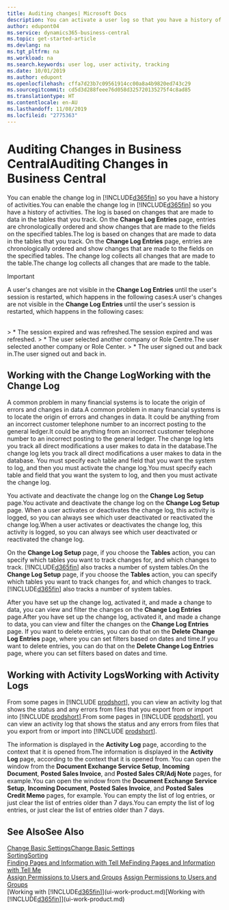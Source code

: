 ```yaml
---
title: Auditing changes| Microsoft Docs
description: You can activate a user log so that you have a history of any changes made to data in tracked tables. You can also track activities with certain types of activity logs.
author: edupont04
ms.service: dynamics365-business-central
ms.topic: get-started-article
ms.devlang: na
ms.tgt_pltfrm: na
ms.workload: na
ms.search.keywords: user log, user activity, tracking
ms.date: 10/01/2019
ms.author: edupont
ms.openlocfilehash: cffa7d23b7c09561914cc00a8a4b9820ed743c29
ms.sourcegitcommit: cd5d3d288feee76d058d325720135275f4c8ad85
ms.translationtype: HT
ms.contentlocale: en-AU
ms.lasthandoff: 11/08/2019
ms.locfileid: "2775363"
---
```

# <a name="auditing-changes-in-business-central"></a><span data-ttu-id="4fb56-104">Auditing Changes in Business Central</span><span class="sxs-lookup"><span data-stu-id="4fb56-104">Auditing Changes in Business Central</span></span>

<span data-ttu-id="4fb56-105">You can enable the change log in [!INCLUDE[d365fin](includes/d365fin_md.md)] so you have a history of activities.</span><span class="sxs-lookup"><span data-stu-id="4fb56-105">You can enable the change log in [!INCLUDE[d365fin](includes/d365fin_md.md)] so you have a history of activities.</span></span> <span data-ttu-id="4fb56-106">The log is based on changes that are made to data in the tables that you track. On the **Change Log Entries** page, entries are chronologically ordered and show changes that are made to the fields on the specified tables.</span><span class="sxs-lookup"><span data-stu-id="4fb56-106">The log is based on changes that are made to data in the tables that you track. On the **Change Log Entries** page, entries are chronologically ordered and show changes that are made to the fields on the specified tables.</span></span> <span data-ttu-id="4fb56-107">The change log collects all changes that are made to the table.</span><span class="sxs-lookup"><span data-stu-id="4fb56-107">The change log collects all changes that are made to the table.</span></span>

> [!Important]
> <span data-ttu-id="4fb56-108">A user's changes are not visible in the **Change Log Entries** until the user's session is restarted, which happens in the following cases:</span><span class="sxs-lookup"><span data-stu-id="4fb56-108">A user's changes are not visible in the **Change Log Entries** until the user's session is restarted, which happens in the following cases:</span></span>
<br />
> * <span data-ttu-id="4fb56-109">The session expired and was refreshed.</span><span class="sxs-lookup"><span data-stu-id="4fb56-109">The session expired and was refreshed.</span></span>
> * <span data-ttu-id="4fb56-110">The user selected another company or Role Centre.</span><span class="sxs-lookup"><span data-stu-id="4fb56-110">The user selected another company or Role Center.</span></span>
> * <span data-ttu-id="4fb56-111">The user signed out and back in.</span><span class="sxs-lookup"><span data-stu-id="4fb56-111">The user signed out and back in.</span></span>

## <a name="working-with-the-change-log"></a><span data-ttu-id="4fb56-112">Working with the Change Log</span><span class="sxs-lookup"><span data-stu-id="4fb56-112">Working with the Change Log</span></span>

<span data-ttu-id="4fb56-113">A common problem in many financial systems is to locate the origin of errors and changes in data.</span><span class="sxs-lookup"><span data-stu-id="4fb56-113">A common problem in many financial systems is to locate the origin of errors and changes in data.</span></span> <span data-ttu-id="4fb56-114">It could be anything from an incorrect customer telephone number to an incorrect posting to the general ledger.</span><span class="sxs-lookup"><span data-stu-id="4fb56-114">It could be anything from an incorrect customer telephone number to an incorrect posting to the general ledger.</span></span> <span data-ttu-id="4fb56-115">The change log lets you track all direct modifications a user makes to data in the database.</span><span class="sxs-lookup"><span data-stu-id="4fb56-115">The change log lets you track all direct modifications a user makes to data in the database.</span></span> <span data-ttu-id="4fb56-116">You must specify each table and field that you want the system to log, and then you must activate the change log.</span><span class="sxs-lookup"><span data-stu-id="4fb56-116">You must specify each table and field that you want the system to log, and then you must activate the change log.</span></span>  

<span data-ttu-id="4fb56-117">You activate and deactivate the change log on the **Change Log Setup** page.</span><span class="sxs-lookup"><span data-stu-id="4fb56-117">You activate and deactivate the change log on the **Change Log Setup** page.</span></span> <span data-ttu-id="4fb56-118">When a user activates or deactivates the change log, this activity is logged, so you can always see which user deactivated or reactivated the change log.</span><span class="sxs-lookup"><span data-stu-id="4fb56-118">When a user activates or deactivates the change log, this activity is logged, so you can always see which user deactivated or reactivated the change log.</span></span>

<span data-ttu-id="4fb56-119">On the **Change Log Setup** page, if you choose the **Tables** action, you can specify which tables you want to track changes for, and which changes to track. [!INCLUDE[d365fin](includes/d365fin_md.md)] also tracks a number of system tables.</span><span class="sxs-lookup"><span data-stu-id="4fb56-119">On the **Change Log Setup** page, if you choose the **Tables** action, you can specify which tables you want to track changes for, and which changes to track. [!INCLUDE[d365fin](includes/d365fin_md.md)] also tracks a number of system tables.</span></span>

<span data-ttu-id="4fb56-120">After you have set up the change log, activated it, and made a change to data, you can view and filter the changes on the **Change Log Entries** page.</span><span class="sxs-lookup"><span data-stu-id="4fb56-120">After you have set up the change log, activated it, and made a change to data, you can view and filter the changes on the **Change Log Entries** page.</span></span> <span data-ttu-id="4fb56-121">If you want to delete entries, you can do that on the **Delete Change Log Entries** page, where you can set filters based on dates and time.</span><span class="sxs-lookup"><span data-stu-id="4fb56-121">If you want to delete entries, you can do that on the **Delete Change Log Entries** page, where you can set filters based on dates and time.</span></span>  

## <a name="working-with-activity-logs"></a><span data-ttu-id="4fb56-122">Working with Activity Logs</span><span class="sxs-lookup"><span data-stu-id="4fb56-122">Working with Activity Logs</span></span>

<span data-ttu-id="4fb56-123">From some pages in [!INCLUDE [prodshort](includes/prodshort.md)], you can view an activity log that shows the status and any errors from files that you export from or import into [!INCLUDE [prodshort](includes/prodshort.md)].</span><span class="sxs-lookup"><span data-stu-id="4fb56-123">From some pages in [!INCLUDE [prodshort](includes/prodshort.md)], you can view an activity log that shows the status and any errors from files that you export from or import into [!INCLUDE [prodshort](includes/prodshort.md)].</span></span>  

<span data-ttu-id="4fb56-124">The information is displayed in the **Activity Log** page, according to the context that it is opened from.</span><span class="sxs-lookup"><span data-stu-id="4fb56-124">The information is displayed in the **Activity Log** page, according to the context that it is opened from.</span></span> <span data-ttu-id="4fb56-125">You can open the window from the **Document Exchange Service Setup**, **Incoming Document**, **Posted Sales Invoice**, and **Posted Sales CR/Adj Note** pages, for example.</span><span class="sxs-lookup"><span data-stu-id="4fb56-125">You can open the window from the **Document Exchange Service Setup**, **Incoming Document**, **Posted Sales Invoice**, and **Posted Sales Credit Memo** pages, for example.</span></span> <span data-ttu-id="4fb56-126">You can empty the list of log entries, or just clear the list of entries older than 7 days.</span><span class="sxs-lookup"><span data-stu-id="4fb56-126">You can empty the list of log entries, or just clear the list of entries older than 7 days.</span></span>  

## <a name="see-also"></a><span data-ttu-id="4fb56-127">See Also</span><span class="sxs-lookup"><span data-stu-id="4fb56-127">See Also</span></span>
[<span data-ttu-id="4fb56-128">Change Basic Settings</span><span class="sxs-lookup"><span data-stu-id="4fb56-128">Change Basic Settings</span></span>](ui-change-basic-settings.md)  
[<span data-ttu-id="4fb56-129">Sorting</span><span class="sxs-lookup"><span data-stu-id="4fb56-129">Sorting</span></span>](ui-sorting.md)  
[<span data-ttu-id="4fb56-130">Finding Pages and Information with Tell Me</span><span class="sxs-lookup"><span data-stu-id="4fb56-130">Finding Pages and Information with Tell Me</span></span>](ui-search.md)  
<span data-ttu-id="4fb56-131">[Assign Permissions to Users and Groups](ui-define-granular-permissions.md)  </span><span class="sxs-lookup"><span data-stu-id="4fb56-131">[Assign Permissions to Users and Groups](ui-define-granular-permissions.md)  </span></span>  
<span data-ttu-id="4fb56-132">[Working with [!INCLUDE[d365fin](includes/d365fin_md.md)]](ui-work-product.md)</span><span class="sxs-lookup"><span data-stu-id="4fb56-132">[Working with [!INCLUDE[d365fin](includes/d365fin_md.md)]](ui-work-product.md)</span></span>  
